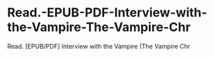 # Read.-EPUB-PDF-Interview-with-the-Vampire-The-Vampire-Chr
Read. [EPUB/PDF] Interview with the Vampire (The Vampire Chr
